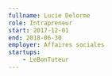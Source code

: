```yaml
---
fullname: Lucie Delorme
role: Intrapreneur
start: 2017-12-01
end: 2018-06-30
employer: Affaires sociales
startups:
    - LeBonTuteur
---
```

